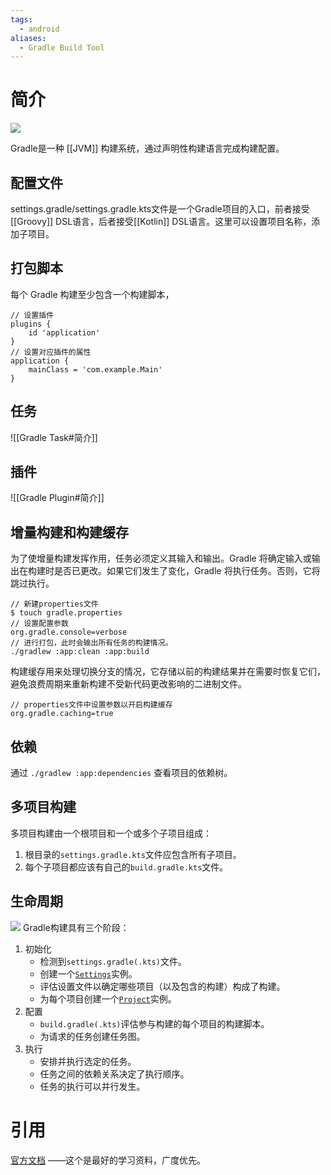 ```yaml
---
tags:
  - android
aliases:
  - Gradle Build Tool
---
```

# 简介
![](https://docs.gradle.org/current/userguide/img/gradle-basic-1.png)

Gradle是一种 [[JVM]] 构建系统，通过声明性构建语言完成构建配置。

## 配置文件

settings.gradle/settings.gradle.kts文件是一个Gradle项目的入口，前者接受[[Groovy]] DSL语言，后者接受[[Kotlin]] DSL语言。这里可以设置项目名称，添加子项目。

## 打包脚本

每个 Gradle 构建至少包含一个构建脚本，
```
// 设置插件
plugins {
    id 'application'              
}
// 设置对应插件的属性
application {
    mainClass = 'com.example.Main'  
}
```

## 任务

![[Gradle Task#简介]]

## 插件

![[Gradle Plugin#简介]]

## 增量构建和构建缓存

为了使增量构建发挥作用，任务必须定义其输入和输出。Gradle 将确定输入或输出在构建时是否已更改。如果它们发生了变化，Gradle 将执行任务。否则，它将跳过执行。
```
// 新建properties文件
$ touch gradle.properties
// 设置配置参数
org.gradle.console=verbose
// 进行打包，此时会输出所有任务的构建情况。
./gradlew :app:clean :app:build
```

构建缓存用来处理切换分支的情况，它存储以前的构建结果并在需要时恢复它们，避免浪费周期来重新构建不受新代码更改影响的二进制文件。

```
// properties文件中设置参数以开启构建缓存
org.gradle.caching=true
```

## 依赖

通过 `./gradlew :app:dependencies` 查看项目的依赖树。

## 多项目构建

多项目构建由一个根项目和一个或多个子项目组成：
1. 根目录的`settings.gradle.kts`文件应包含所有子项目。
2. 每个子项目都应该有自己的`build.gradle.kts`文件。

## 生命周期

![](https://docs.gradle.org/current/userguide/img/build-lifecycle-example.png)
Gradle构建具有三个阶段：
1. 初始化
	- 检测到`settings.gradle(.kts)`文件。
	- 创建一个[`Settings`](https://docs.gradle.org/current/dsl/org.gradle.api.initialization.Settings.html)实例。
	- 评估设置文件以确定哪些项目（以及包含的构建）构成了构建。
	- 为每个项目创建一个[`Project`](https://docs.gradle.org/current/dsl/org.gradle.api.Project.html)实例。
2. 配置
	- `build.gradle(.kts)`评估参与构建的每个项目的构建脚本。
	- 为请求的任务创建任务图。
3. 执行
	- 安排并执行选定的任务。
	- 任务之间的依赖关系决定了执行顺序。
	- 任务的执行可以并行发生。


# 引用
[官方文档](https://docs.gradle.org/current/userguide/getting_started_eng.html) ——这个是最好的学习资料，广度优先。